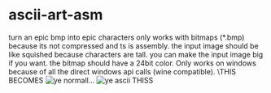 # ascii-art-asm
 turn an epic bmp into epic characters
 only works with bitmaps (*.bmp) because its not compressed and ts is assembly. the input image should be like squished because characters are tall. you can make the input image big if you want. the bitmap should have a 24bit color. Only works on windows because of all the direct windows api calls (wine compatible).
\THIS BECOMES
![ye normall...](https://i.imgur.com/ON6My2l.png)
![ye ascii](https://i.imgur.com/GzYB3t4.png)
THISS
